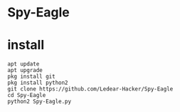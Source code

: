 # Spy-Eagle



# install
```
apt update 
apt upgrade
pkg install git
pkg install python2 
git clone https://github.com/Ledear-Hacker/Spy-Eagle
cd Spy-Eagle
python2 Spy-Eagle.py
```
